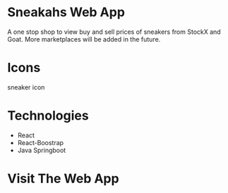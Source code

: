 # Sneakahs Web App
A one stop shop to view buy and sell prices of sneakers from StockX and Goat. More marketplaces will be added in the future.

# Icons
sneaker icon

# Technologies
- React
- React-Boostrap
- Java Springboot

# Visit The Web App
